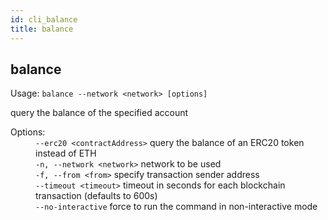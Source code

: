 ```yaml
---
id: cli_balance
title: balance
---
```


<div class="cli-command"><h2 class="cli-title">balance</h2><p class="cli-usage">Usage: <code>balance --network &lt;network&gt; [options]</code></p><p>query the balance of the specified account<br/></p><dl><dt><span>Options:</span></dt><dd><div><code>--erc20 &lt;contractAddress&gt;</code> query the balance of an ERC20 token instead of ETH</div><div><code>-n, --network &lt;network&gt;</code> network to be used</div><div><code>-f, --from &lt;from&gt;</code> specify transaction sender address</div><div><code>--timeout &lt;timeout&gt;</code> timeout in seconds for each blockchain transaction (defaults to 600s)</div><div><code>--no-interactive</code> force to run the command in non-interactive mode</div></dd></dl></div>
